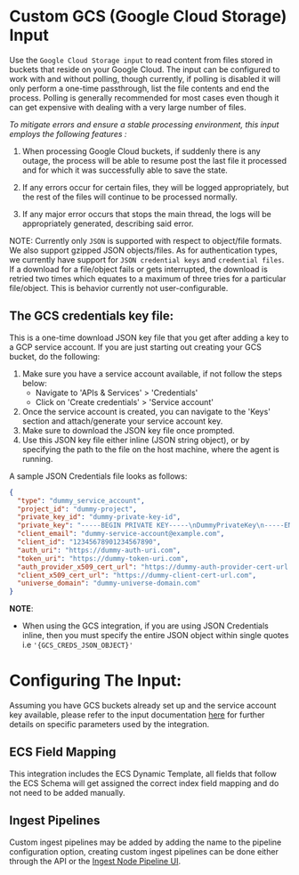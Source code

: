 # Custom GCS (Google Cloud Storage) Input

Use the `Google Cloud Storage input` to read content from files stored in buckets that reside on your Google Cloud.
The input can be configured to work with and without polling, though currently, if polling is disabled it will only 
perform a one-time passthrough, list the file contents and end the process. Polling is generally recommended for most cases
even though it can get expensive with dealing with a very large number of files.

*To mitigate errors and ensure a stable processing environment, this input employs the following features :* 

1.  When processing Google Cloud buckets, if suddenly there is any outage, the process will be able to resume post the last file it processed and for which it was successfully able to save the state. 

2.  If any errors occur for certain files, they will be logged appropriately, but the rest of the files will continue to be processed normally. 

3.  If any major error occurs that stops the main thread, the logs will be appropriately generated, describing said error.


NOTE: Currently only `JSON` is supported with respect to object/file formats. We also support gzipped JSON objects/files. As for authentication types, we currently have support for `JSON credential keys` and `credential files`. If a download for a file/object fails or gets interrupted, the download is retried two times which equates to a maximum of three tries for a particular file/object. This is behavior currently not user-configurable.

## The GCS credentials key file:
This is a one-time download JSON key file that you get after adding a key to a GCP service account. 
If you are just starting out creating your GCS bucket, do the following: 

1) Make sure you have a service account available, if not follow the steps below:
   - Navigate to 'APIs & Services' > 'Credentials'
   - Click on 'Create credentials' > 'Service account'
2) Once the service account is created, you can navigate to the 'Keys' section and attach/generate your service account key.
3) Make sure to download the JSON key file once prompted.
4) Use this JSON key file either inline (JSON string object), or by specifying the path to the file on the host machine, where the agent is running.

A sample JSON Credentials file looks as follows: 
```json
{
  "type": "dummy_service_account",
  "project_id": "dummy-project",
  "private_key_id": "dummy-private-key-id",
  "private_key": "-----BEGIN PRIVATE KEY-----\nDummyPrivateKey\n-----END PRIVATE KEY-----\n",
  "client_email": "dummy-service-account@example.com",
  "client_id": "12345678901234567890",
  "auth_uri": "https://dummy-auth-uri.com",
  "token_uri": "https://dummy-token-uri.com",
  "auth_provider_x509_cert_url": "https://dummy-auth-provider-cert-url.com",
  "client_x509_cert_url": "https://dummy-client-cert-url.com",
  "universe_domain": "dummy-universe-domain.com"
}
```

**NOTE**:
- When using the GCS integration, if you are using JSON Credentials inline, then you must specify the entire JSON object within single quotes i.e `'{GCS_CREDS_JSON_OBJECT}'`

# Configuring The Input: 
Assuming you have GCS buckets already set up and the service account key available, please refer to the input documentation [here](https://www.elastic.co/guide/en/beats/filebeat/8.11/filebeat-input-gcs.html) for further details on specific parameters used by the integration.

## ECS Field Mapping
This integration includes the ECS Dynamic Template, all fields that follow the ECS Schema will get assigned the correct index field mapping and do not need to be added manually.

## Ingest Pipelines
Custom ingest pipelines may be added by adding the name to the pipeline configuration option, creating custom ingest pipelines can be done either through the API or the [Ingest Node Pipeline UI](/app/management/ingest/ingest_pipelines/).
